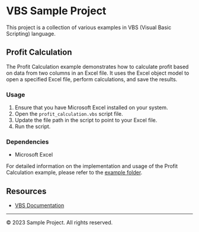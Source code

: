 # VBS Sample Project

This project is a collection of various examples in VBS (Visual Basic Scripting) language.

## Profit Calculation

The Profit Calculation example demonstrates how to calculate profit based on data from two columns in an Excel file. It uses the Excel object model to open a specified Excel file, perform calculations, and save the results.

### Usage

1. Ensure that you have Microsoft Excel installed on your system.
2. Open the `profit_calculation.vbs` script file.
3. Update the file path in the script to point to your Excel file.
4. Run the script.

### Dependencies

- Microsoft Excel

For detailed information on the implementation and usage of the Profit Calculation example, please refer to the [example folder](./profit-calculation/README.md).

## Resources

- [VBS Documentation](https://www.tutorialspoint.com/vbscript/index.htm)

---

© 2023 Sample Project. All rights reserved.
